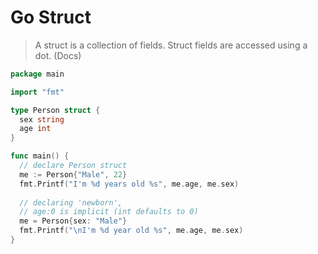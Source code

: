 # Go Struct

> A struct is a collection of fields. Struct fields are accessed using a dot. (Docs)

```go
package main

import "fmt"

type Person struct {
  sex string
  age int
}

func main() {
  // declare Person struct
  me := Person{"Male", 22}
  fmt.Printf("I'm %d years old %s", me.age, me.sex)
  
  // declaring 'newborn',
  // age:0 is implicit (int defaults to 0)
  me = Person{sex: "Male"}
  fmt.Printf("\nI'm %d year old %s", me.age, me.sex)
}
```

